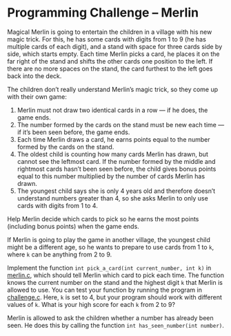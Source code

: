 # Programming Challenge – Merlin

Magical Merlin is going to entertain the children in a village with his new magic trick. 
For this, he has some cards with digits from 1 to 9 (he has multiple cards of each digit), 
and a stand with space for three cards side by side, which starts empty. 
Each time Merlin picks a card, he places it on the far right of the stand and shifts the other cards one position to the left. 
If there are no more spaces on the stand, the card furthest to the left goes back into the deck.

The children don’t really understand Merlin’s magic trick, so they come up with their own game:
 1) Merlin must not draw two identical cards in a row — if he does, the game ends.
 2) The number formed by the cards on the stand must be new each time — if it’s been seen before, the game ends.
 3) Each time Merlin draws a card, he earns points equal to the number formed by the cards on the stand.
 4) The oldest child is counting how many cards Merlin has drawn, but cannot see the leftmost card.
    If the number formed by the middle and rightmost cards hasn’t been seen before, the child gives bonus points equal to this number multiplied by the number of cards Merlin has drawn.
 5) The youngest child says she is only 4 years old and therefore doesn’t understand numbers greater than 4, so she asks Merlin to only use cards with digits from 1 to 4.
 
Help Merlin decide which cards to pick so he earns the most points (including bonus points) when the game ends.

If Merlin is going to play the game in another village, the youngest child might be a different age, so he wants to prepare to use cards from 1 to `k`, where `k` can be anything from 2 to 9.

Implement the function `int pick_a_card(int current_number, int k)` in [merlin.c](merlin.c), which should tell Merlin which card to pick each time. 
The function knows the current number on the stand and the highest digit `k` that Merlin is allowed to use. 
You can test your function by running the program in [challenge.c](challenge.c). 
Here, `k` is set to 4, but your program should work with different values of `k`. 
What is your high score for each `k` from 2 to 9?

Merlin is allowed to ask the children whether a number has already been seen. He does this by calling the function `int has_seen_number(int number)`.
